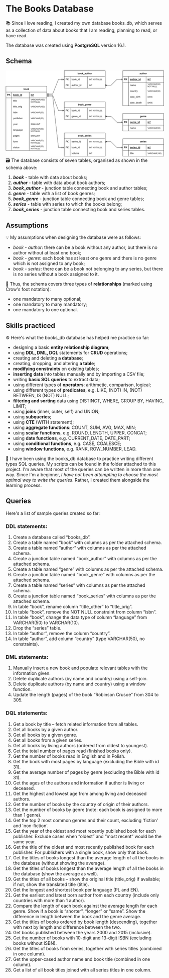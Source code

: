 # The Books Database

:books: Since I love reading, I created my own database books_db, which serves as a collection of data about books that I am reading, planning to read, or have read. 

The database was created using **PostgreSQL** version 16.1.

## Schema
![Schema of the Books Database](https://github.com/m-sowa/The-Books-Database/blob/master/books_db_schema.png)
:card_file_box: The database consists of seven tables, organised as shown in the schema above:
1. ***book*** - table with data about books;
1. ***author*** - table with data about book authors;
1. ***book_author*** - junction table connecting book and author tables;
1. ***genre*** - table with a list of book genres;
1. ***book_genre*** - junction table connecting book and genre tables;
1. ***series*** - table with series to which the books belong;
1. ***book_series*** - junction table connecting book and series tables.

## Assumptions
:bulb: My assumptions when designing the database were as follows:
* *book - author*: there can be a book without any author, but there is no author without at least one book;
* *book - genre*: each book has at least one genre and there is no genre which is not assigned to any book;
* *book - series*: there can be a book not belonging to any series, but there is no series without a book assigned to it.

:link: Thus, the schema covers three types of **relationships** (marked using Crow's foot notation):
* one mandatory to many optional;
* one mandatory to many mandatory;
* one mandatory to one optional.

## Skills practiced
:gear: Here's what the books_db database has helped me practice so far:
- designing a basic **entity relationship diagram**;
- using **DDL, DML, DQL** statements for **CRUD** operations; 
- creating and deleting **a database**;
- creating, dropping, and altering **a table**;
- **modifying constraints** on existing tables;
- **inserting data** into tables manually and by importing a CSV file;
- writing **basic SQL queries** to extract data;
- using different types of **operators**: arithmetic, comparison, logical;
- using different types of **predicates**, e.g. LIKE, (NOT) IN, (NOT) BETWEEN, IS (NOT) NULL;
- **filtering and sorting** data using DISTINCT, WHERE, GROUP BY, HAVING, LIMIT;
- using **joins** (inner, outer, self) and UNION;
- using **subqueries**;
- using **CTE** (WITH statement);
- using **aggregate functions**: COUNT, SUM, AVG, MAX, MIN;
- using **scalar functions**, e.g. ROUND, LENGTH, UPPER, CONCAT;
- using **date functions**, e.g. CURRENT_DATE, DATE_PART;
- using **conditional functions**, e.g. CASE, COALESCE;
- using **window functions**, e.g. RANK, ROW_NUMBER, LEAD.

:vulcan_salute: I have been using the books_db database to practice writing different types SQL queries. My scripts can be found in the folder attached to this project. I'm aware that most of the queries can be written in more than one way. Since I'm a beginner, _I have not been attempting to choose the most optimal way to write the queries_. Rather, I created them alongside the learning process. 

## Queries
Here's a list of sample queries created so far:

### DDL statements:
1. Create a database called “books_db”.
1. Create a table named “book” with columns as per the attached schema.
1. Create a table named “author” with columns as per the attached schema.
1. Create a junction table named “book_author” with columns as per the attached schema.
1. Create a table named “genre” with columns as per the attached schema.
1. Create a junction table named “book_genre” with columns as per the attached schema.
1. Create a table named “series” with columns as per the attached schema.
1. Create a junction table named “book_series” with columns as per the attached schema.
1. In table “book”, rename column  “title_other” to “title_orig”.
1. In table “book”, remove the NOT NULL constraint from column “isbn”.
1. In table “book”, change the data type of column “language” from VARCHAR(50) to VARCHAR(10).
1. Drop the “series” table.
1. In table “author”, remove the column “country”.
1. In table “author”, add column “country” (type VARCHAR(50), no constraints).

### DML statements:
1. Manually insert a new book and populate relevant tables with the information given.
1. Delete duplicate authors (by name and country) using a self-join.
1. Delete duplicate authors (by name and country) using a window function.
1. Update the length (pages) of the book “Robinson Crusoe” from 304 to 305.

### DQL statements:
1. Get a book by title – fetch related information from all tables.
1. Get all books by a given author.
1. Get all books by a given genre.
1. Get all books from a given series.
1. Get all books by living authors (ordered from oldest to youngest).
1. Get the total number of pages read (finished books only).
1. Get the number of books read in English and in Polish.
1. Get the book with most pages by language (excluding the Bible with id 31).
1. Get the average number of pages by genre (excluding the Bible with id 31).
1. Get the ages of the authors and information if author is living or deceased.
1. Get the highest and lowest age from among living and deceased authors.
1. Get the number of books by the country of origin of their authors.
1. Get the number of books by genre (note: each book is assigned to more than 1 genre).
1. Get the top 2 most common genres and their count, excluding 'fiction' and 'non-fiction'.
1. Get the year of the oldest and most recently published book for each publisher. Exclude cases when “oldest” and “most recent” would be the same year. 
1. Get the title of the oldest and most recently published book for each publisher. For publishers with a single book, show only that book.
1. Get the titles of books longest than the average length of all the books in the database (without showing the average).
1. Get the titles of books longest than the average length of all the books in the database (show the average as well).
1. Get the titles of all books – show the original title (title_orig) if available; if not, show the translated title (title).
1. Get the longest and shortest book per language (PL and EN).
1. Get the earliest and latest born author from each country (include only countries with more than 1 author).
1. Compare the length of each book against the average length for each genre. Show if a book is “shorter”, “longer” or “same”. Show the difference in length between the book and the genre average.
1. Get the titles of books ordered by book length (descending), together with next by length and difference between the two.
1. Get books published between the years 2000 and 2015 (inclusive).
1. Get the number of books with 10-digit and 13-digit ISBN (excluding books without ISBN).
1. Get the titles of books from series, together with series titles (combined in one column).
1. Get the upper-cased author name and book title (combined in one column).
1. Get a list of all book titles joined with all series titles in one column.
